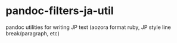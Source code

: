 # pandoc-filters-ja-util
 pandoc utilities for writing JP text (aozora format ruby, JP style line break/paragraph,  etc)
